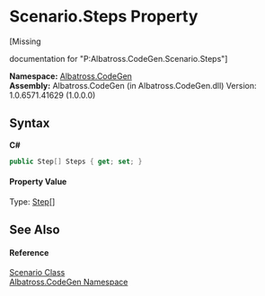 # Scenario.Steps Property 
 

\[Missing <summary> documentation for "P:Albatross.CodeGen.Scenario.Steps"\]

**Namespace:**&nbsp;<a href="DCDDD28E.md">Albatross.CodeGen</a><br />**Assembly:**&nbsp;Albatross.CodeGen (in Albatross.CodeGen.dll) Version: 1.0.6571.41629 (1.0.0.0)

## Syntax

**C#**<br />
``` C#
public Step[] Steps { get; set; }
```


#### Property Value
Type: <a href="97A19E51.md">Step</a>[]

## See Also


#### Reference
<a href="C442B762.md">Scenario Class</a><br /><a href="DCDDD28E.md">Albatross.CodeGen Namespace</a><br />